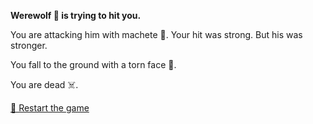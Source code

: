 **Werewolf 🐺 is trying to hit you.**

You are attacking him with machete 🔪. Your hit was strong. But his was stronger.

You fall to the ground with a torn face 🤕.

You are dead ☠️.

[🔄 Restart the game](../../begin-journey.md) 